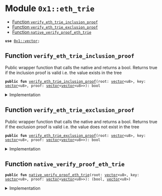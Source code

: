 
<a id="0x1_eth_trie"></a>

# Module `0x1::eth_trie`



-  [Function `verify_eth_trie_inclusion_proof`](#0x1_eth_trie_verify_eth_trie_inclusion_proof)
-  [Function `verify_eth_trie_exclusion_proof`](#0x1_eth_trie_verify_eth_trie_exclusion_proof)
-  [Function `native_verify_proof_eth_trie`](#0x1_eth_trie_native_verify_proof_eth_trie)


<pre><code><b>use</b> <a href="../../move-stdlib/doc/vector.md#0x1_vector">0x1::vector</a>;
</code></pre>



<a id="0x1_eth_trie_verify_eth_trie_inclusion_proof"></a>

## Function `verify_eth_trie_inclusion_proof`

Public wrapper function that calls the native and returns a bool.
Returns true if the inclusion proof is valid i.e. the value exists in the tree


<pre><code><b>public</b> <b>fun</b> <a href="eth_trie.md#0x1_eth_trie_verify_eth_trie_inclusion_proof">verify_eth_trie_inclusion_proof</a>(root: <a href="../../move-stdlib/doc/vector.md#0x1_vector">vector</a>&lt;u8&gt;, key: <a href="../../move-stdlib/doc/vector.md#0x1_vector">vector</a>&lt;u8&gt;, proof: <a href="../../move-stdlib/doc/vector.md#0x1_vector">vector</a>&lt;<a href="../../move-stdlib/doc/vector.md#0x1_vector">vector</a>&lt;u8&gt;&gt;): bool
</code></pre>



<details>
<summary>Implementation</summary>


<pre><code><b>public</b> <b>fun</b> <a href="eth_trie.md#0x1_eth_trie_verify_eth_trie_inclusion_proof">verify_eth_trie_inclusion_proof</a>(
    root: <a href="../../move-stdlib/doc/vector.md#0x1_vector">vector</a>&lt;u8&gt;,
    key: <a href="../../move-stdlib/doc/vector.md#0x1_vector">vector</a>&lt;u8&gt;,
    proof: <a href="../../move-stdlib/doc/vector.md#0x1_vector">vector</a>&lt;<a href="../../move-stdlib/doc/vector.md#0x1_vector">vector</a>&lt;u8&gt;&gt;
): bool {
    <b>let</b> (proof_is_valid, value) = <a href="eth_trie.md#0x1_eth_trie_native_verify_proof_eth_trie">native_verify_proof_eth_trie</a>(root, key, proof);
    proof_is_valid && !<a href="../../move-stdlib/doc/vector.md#0x1_vector_is_empty">vector::is_empty</a>(&value)
}
</code></pre>



</details>

<a id="0x1_eth_trie_verify_eth_trie_exclusion_proof"></a>

## Function `verify_eth_trie_exclusion_proof`

Public wrapper function that calls the native and returns a bool.
Returns true if the exclusion proof is valid i.e. the value does not exist in the tree


<pre><code><b>public</b> <b>fun</b> <a href="eth_trie.md#0x1_eth_trie_verify_eth_trie_exclusion_proof">verify_eth_trie_exclusion_proof</a>(root: <a href="../../move-stdlib/doc/vector.md#0x1_vector">vector</a>&lt;u8&gt;, key: <a href="../../move-stdlib/doc/vector.md#0x1_vector">vector</a>&lt;u8&gt;, proof: <a href="../../move-stdlib/doc/vector.md#0x1_vector">vector</a>&lt;<a href="../../move-stdlib/doc/vector.md#0x1_vector">vector</a>&lt;u8&gt;&gt;): bool
</code></pre>



<details>
<summary>Implementation</summary>


<pre><code><b>public</b> <b>fun</b> <a href="eth_trie.md#0x1_eth_trie_verify_eth_trie_exclusion_proof">verify_eth_trie_exclusion_proof</a>(
    root: <a href="../../move-stdlib/doc/vector.md#0x1_vector">vector</a>&lt;u8&gt;,
    key: <a href="../../move-stdlib/doc/vector.md#0x1_vector">vector</a>&lt;u8&gt;,
    proof: <a href="../../move-stdlib/doc/vector.md#0x1_vector">vector</a>&lt;<a href="../../move-stdlib/doc/vector.md#0x1_vector">vector</a>&lt;u8&gt;&gt;
): bool {
    <b>let</b> (proof_is_valid, value) = <a href="eth_trie.md#0x1_eth_trie_native_verify_proof_eth_trie">native_verify_proof_eth_trie</a>(root, key, proof);
    proof_is_valid && <a href="../../move-stdlib/doc/vector.md#0x1_vector_is_empty">vector::is_empty</a>(&value)
}
</code></pre>



</details>

<a id="0x1_eth_trie_native_verify_proof_eth_trie"></a>

## Function `native_verify_proof_eth_trie`



<pre><code><b>public</b> <b>fun</b> <a href="eth_trie.md#0x1_eth_trie_native_verify_proof_eth_trie">native_verify_proof_eth_trie</a>(root: <a href="../../move-stdlib/doc/vector.md#0x1_vector">vector</a>&lt;u8&gt;, key: <a href="../../move-stdlib/doc/vector.md#0x1_vector">vector</a>&lt;u8&gt;, proof: <a href="../../move-stdlib/doc/vector.md#0x1_vector">vector</a>&lt;<a href="../../move-stdlib/doc/vector.md#0x1_vector">vector</a>&lt;u8&gt;&gt;): (bool, <a href="../../move-stdlib/doc/vector.md#0x1_vector">vector</a>&lt;u8&gt;)
</code></pre>



<details>
<summary>Implementation</summary>


<pre><code><b>native</b> <b>public</b> <b>fun</b> <a href="eth_trie.md#0x1_eth_trie_native_verify_proof_eth_trie">native_verify_proof_eth_trie</a>(
    root: <a href="../../move-stdlib/doc/vector.md#0x1_vector">vector</a>&lt;u8&gt;,
    key: <a href="../../move-stdlib/doc/vector.md#0x1_vector">vector</a>&lt;u8&gt;,
    proof: <a href="../../move-stdlib/doc/vector.md#0x1_vector">vector</a>&lt;<a href="../../move-stdlib/doc/vector.md#0x1_vector">vector</a>&lt;u8&gt;&gt;
): (bool, <a href="../../move-stdlib/doc/vector.md#0x1_vector">vector</a>&lt;u8&gt;);
</code></pre>



</details>


[move-book]: https://aptos.dev/move/book/SUMMARY

